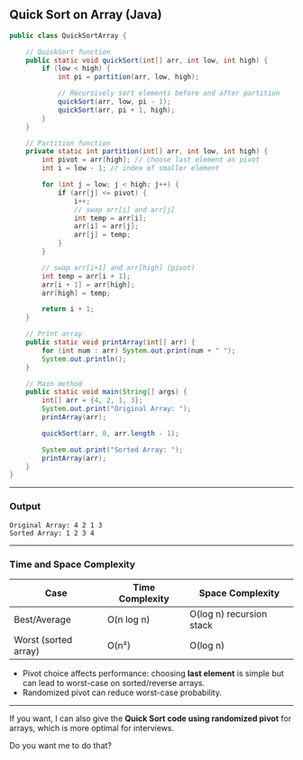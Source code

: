 ## **Quick Sort on Array (Java)**

```java
public class QuickSortArray {

    // QuickSort function
    public static void quickSort(int[] arr, int low, int high) {
        if (low < high) {
            int pi = partition(arr, low, high);

            // Recursively sort elements before and after partition
            quickSort(arr, low, pi - 1);
            quickSort(arr, pi + 1, high);
        }
    }

    // Partition function
    private static int partition(int[] arr, int low, int high) {
        int pivot = arr[high]; // choose last element as pivot
        int i = low - 1; // index of smaller element

        for (int j = low; j < high; j++) {
            if (arr[j] <= pivot) {
                i++;
                // swap arr[i] and arr[j]
                int temp = arr[i];
                arr[i] = arr[j];
                arr[j] = temp;
            }
        }

        // swap arr[i+1] and arr[high] (pivot)
        int temp = arr[i + 1];
        arr[i + 1] = arr[high];
        arr[high] = temp;

        return i + 1;
    }

    // Print array
    public static void printArray(int[] arr) {
        for (int num : arr) System.out.print(num + " ");
        System.out.println();
    }

    // Main method
    public static void main(String[] args) {
        int[] arr = {4, 2, 1, 3};
        System.out.print("Original Array: ");
        printArray(arr);

        quickSort(arr, 0, arr.length - 1);

        System.out.print("Sorted Array: ");
        printArray(arr);
    }
}
```

---

### **Output**

```
Original Array: 4 2 1 3 
Sorted Array: 1 2 3 4 
```

---

### **Time and Space Complexity**

| Case                 | Time Complexity | Space Complexity         |
| -------------------- | --------------- | ------------------------ |
| Best/Average         | O(n log n)      | O(log n) recursion stack |
| Worst (sorted array) | O(n²)           | O(log n)                 |

* Pivot choice affects performance: choosing **last element** is simple but can lead to worst-case on sorted/reverse arrays.
* Randomized pivot can reduce worst-case probability.

---

If you want, I can also give the **Quick Sort code using randomized pivot** for arrays, which is more optimal for interviews.

Do you want me to do that?
